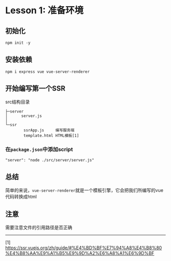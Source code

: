 # Lesson 1: 准备环境

## 初始化
```
npm init -y
```
## 安装依赖
```
npm i express vue vue-server-renderer
```
## 开始编写第一个SSR
src结构目录
```
├─server
│      server.js
│
└─ssr
        ssrApp.js     编写服务端
        template.html HTML模板[1]
```
### 在`package.json`中添加script
```
"server": "node ./src/server/server.js"
```
## 总结
简单的来说，`vue-server-renderer`就是一个模板引擎，它会把我们所编写的vue代码转换成html
## 注意
需要注意文件的引用路径是否正确
****
[1] https://ssr.vuejs.org/zh/guide/#%E4%BD%BF%E7%94%A8%E4%B8%80%E4%B8%AA%E9%A1%B5%E9%9D%A2%E6%A8%A1%E6%9D%BF

